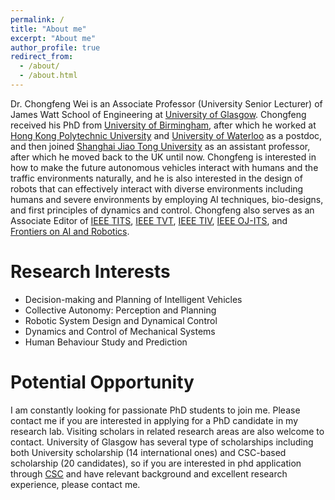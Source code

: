 ```yaml
---
permalink: /
title: "About me"
excerpt: "About me"
author_profile: true
redirect_from: 
  - /about/
  - /about.html
---
```


Dr. Chongfeng Wei is an Associate Professor (University Senior Lecturer) of James Watt School of Engineering at [University of Glasgow](https://www.gla.ac.uk/). Chongfeng received his PhD from [University of Birmingham](https://www.birmingham.ac.uk/), after which he worked at [Hong Kong Polytechnic University](https://www.polyu.edu.hk/) and [University of Waterloo](https://uwaterloo.ca/) as a postdoc, and then joined [Shanghai Jiao Tong University](https://en.sjtu.edu.cn/) as an assistant professor, after which he moved back to the UK until now. Chongfeng is interested in how to make the future autonomous vehicles interact with humans and the traffic environments naturally, and he is also interested in the design of robots that can effectively interact with diverse environments including humans and severe environments by employing AI techniques, bio-designs, and first principles of dynamics and control. Chongfeng also serves as an Associate Editor of [IEEE TITS](https://ieeexplore.ieee.org/xpl/RecentIssue.jsp?punumber=6979), [IEEE TVT](https://ieeexplore.ieee.org/xpl/RecentIssue.jsp?punumber=25), [IEEE TIV](https://ieeexplore.ieee.org/xpl/RecentIssue.jsp?punumber=7274857), [IEEE OJ-ITS](https://ieee-itss.org/pub/oj-its/), and [Frontiers on AI and Robotics](https://www.frontiersin.org/journals/robotics-and-ai).


# Research Interests
- Decision-making and Planning of Intelligent Vehicles
- Collective Autonomy: Perception and Planning
- Robotic System Design and Dynamical Control
- Dynamics and Control of Mechanical Systems
- Human Behaviour Study and Prediction


# Potential Opportunity

I am constantly looking for passionate PhD students to join me. Please contact me if you are interested in applying for a PhD candidate in my research lab. Visiting scholars in related research areas are also welcome to contact. University of Glasgow has several type of scholarships including both University scholarship (14 international ones) and CSC-based scholarship (20 candidates), so if you are interested in phd application through [CSC](https://www.csc.edu.cn/) and have relevant background and excellent research experience, please contact me.





